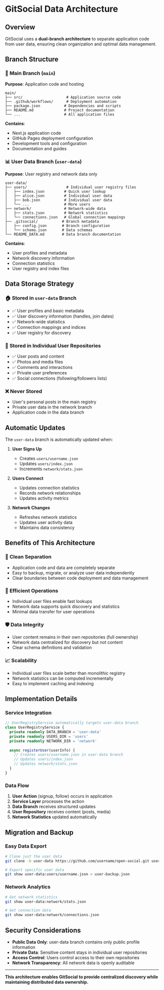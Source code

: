 # GitSocial Data Architecture

## Overview

GitSocial uses a **dual-branch architecture** to separate application code from user data, ensuring clean organization and optimal data management.

## Branch Structure

### 🚀 **Main Branch** (`main`)
**Purpose**: Application code and hosting

```
main/
├── src/                    # Application source code
├── .github/workflows/      # Deployment automation
├── package.json           # Dependencies and scripts
├── README.md              # Project documentation
└── ...                    # All application files
```

**Contains**:
- Next.js application code
- GitHub Pages deployment configuration
- Development tools and configuration
- Documentation and guides

### 📊 **User Data Branch** (`user-data`)
**Purpose**: User registry and network data only

```
user-data/
├── users/                  # Individual user registry files
│   ├── index.json         # Quick user lookup
│   ├── alice.json         # Individual user data
│   ├── bob.json           # Individual user data
│   └── ...                # More users
├── network/               # Network-wide data
│   ├── stats.json         # Network statistics
│   └── connections.json   # Global connection mappings
├── .gitsocial/           # Branch metadata
│   ├── config.json       # Branch configuration
│   └── schema.json       # Data schemas
└── README_DATA.md        # Data branch documentation
```

**Contains**:
- User profiles and metadata
- Network discovery information
- Connection statistics
- User registry and index files

## Data Storage Strategy

### 🏠 **Stored in `user-data` Branch**
- ✅ User profiles and basic metadata
- ✅ User discovery information (handles, join dates)
- ✅ Network-wide statistics
- ✅ Connection mappings and indices
- ✅ User registry for discovery

### 👤 **Stored in Individual User Repositories**
- ✅ User posts and content
- ✅ Photos and media files
- ✅ Comments and interactions
- ✅ Private user preferences
- ✅ Social connections (following/followers lists)

### ❌ **Never Stored**
- User's personal posts in the main registry
- Private user data in the network branch
- Application code in the data branch

## Automatic Updates

The `user-data` branch is automatically updated when:

1. **User Signs Up**
   - Creates `users/username.json` 
   - Updates `users/index.json`
   - Increments `network/stats.json`

2. **Users Connect**
   - Updates connection statistics
   - Records network relationships
   - Updates activity metrics

3. **Network Changes**
   - Refreshes network statistics
   - Updates user activity data
   - Maintains data consistency

## Benefits of This Architecture

### 🎯 **Clean Separation**
- Application code and data are completely separate
- Easy to backup, migrate, or analyze user data independently
- Clear boundaries between code deployment and data management

### 🔄 **Efficient Operations**
- Individual user files enable fast lookups
- Network data supports quick discovery and statistics
- Minimal data transfer for user operations

### 🛡️ **Data Integrity**
- User content remains in their own repositories (full ownership)
- Network data centralized for discovery but not content
- Clear schema definitions and validation

### 📈 **Scalability**
- Individual user files scale better than monolithic registry
- Network statistics can be computed incrementally
- Easy to implement caching and indexing

## Implementation Details

### Service Integration
```typescript
// UserRegistryService automatically targets user-data branch
class UserRegistryService {
  private readonly DATA_BRANCH = 'user-data'
  private readonly USERS_DIR = 'users'
  private readonly NETWORK_DIR = 'network'
  
  async registerUser(userInfo) {
    // Creates users/username.json in user-data branch
    // Updates users/index.json
    // Updates network/stats.json
  }
}
```

### Data Flow
1. **User Action** (signup, follow) occurs in application
2. **Service Layer** processes the action
3. **Data Branch** receives structured updates
4. **User Repository** receives content (posts, media)
5. **Network Statistics** updated automatically

## Migration and Backup

### Easy Data Export
```bash
# Clone just the user data
git clone -b user-data https://github.com/username/open-social.git user-data-backup

# Export specific user data
git show user-data:users/username.json > user-backup.json
```

### Network Analytics
```bash
# Get network statistics
git show user-data:network/stats.json

# Get connection data  
git show user-data:network/connections.json
```

## Security Considerations

- **Public Data Only**: user-data branch contains only public profile information
- **Private Data**: Sensitive content stays in individual user repositories
- **Access Control**: Users control access to their own repositories
- **Network Transparency**: All network data is openly auditable

---

**This architecture enables GitSocial to provide centralized discovery while maintaining distributed data ownership.**

